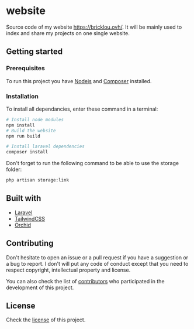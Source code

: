 # website

Source code of my website https://bricklou.ovh/. It will be mainly used to index and share my projects on one single website.

## Getting started

### Prerequisites

To run this project you have [Nodejs](https://nodejs.org/en/) and [Composer](https://getcomposer.org/) installed.

### Installation

To install all dependancies, enter these command in a terminal:

```sh
# Install node modules
npm install
# Build the website
npm run build

# Install laravel dependencies
composer install
```

Don't forget to run the following command to be able to use the storage folder:
```sh
php artisan storage:link
```

## Built with

* [Laravel](https://laravel.com/)
* [TailwindCSS](https://tailwindcss.com/)
* [Orchid](https://orchid.software/)

## Contributing

Don't hesitate to open an issue or a pull request if you have a suggestion or a bug to report.
I don't will put any code of conduct except that you need to respect copyright, intellectual property and license.

You can also check the list of [contributors](https://github.com/bricklou/website/graphs/contributors) who participated in the development of this project.

## License

Check the [license](./LICENCE) of this project.
